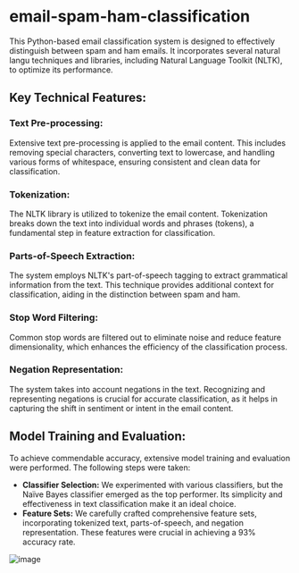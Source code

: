 # email-spam-ham-classification
<!DOCTYPE html>
<html>

<body>

<p>This Python-based email classification system is designed to effectively distinguish between spam and ham emails. It incorporates several natural langu techniques and libraries, including Natural Language Toolkit (NLTK), to optimize its performance.</p>

<h2>Key Technical Features:</h2>

<h3>Text Pre-processing:</h3>
<p>Extensive text pre-processing is applied to the email content. This includes removing special characters, converting text to lowercase, and handling various forms of whitespace, ensuring consistent and clean data for classification.</p>

<h3>Tokenization:</h3>
<p>The NLTK library is utilized to tokenize the email content. Tokenization breaks down the text into individual words and phrases (tokens), a fundamental step in feature extraction for classification.</p>

<h3>Parts-of-Speech Extraction:</h3>
<p>The system employs NLTK's part-of-speech tagging to extract grammatical information from the text. This technique provides additional context for classification, aiding in the distinction between spam and ham.</p>

<h3>Stop Word Filtering:</h3>
<p>Common stop words are filtered out to eliminate noise and reduce feature dimensionality, which enhances the efficiency of the classification process.</p>

<h3>Negation Representation:</h3>
<p>The system takes into account negations in the text. Recognizing and representing negations is crucial for accurate classification, as it helps in capturing the shift in sentiment or intent in the email content.</p>

<h2>Model Training and Evaluation:</h2>
<p>To achieve commendable accuracy, extensive model training and evaluation were performed. The following steps were taken:</p>

<ul>
    <li><strong>Classifier Selection:</strong> We experimented with various classifiers, but the Naïve Bayes classifier emerged as the top performer. Its simplicity and effectiveness in text classification make it an ideal choice.</li>
    <li><strong>Feature Sets:</strong> We carefully crafted comprehensive feature sets, incorporating tokenized text, parts-of-speech, and negation representation. These features were crucial in achieving a 93% accuracy rate.</li>
</ul>


</body>
</html>

![image](https://github.com/sisirapathakamuri/email-spam-ham-classification/assets/149529159/5c278789-5e49-465d-97ed-be6639207e7b)
